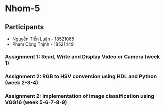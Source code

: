 # Nhom-5
## Participants
* Nguyễn Tiến Luận - 18521065
* Phạm Công Thịnh - 18521449
### Assignment 1: Read, Write and Display Video or Camera (week 1)
### Assignment 2: RGB to HSV conversion using HDL and Python (week 2-3-4)
### Assignment 2: Implementation of image classification using VGG16 (week 5-6-7-8-9)
